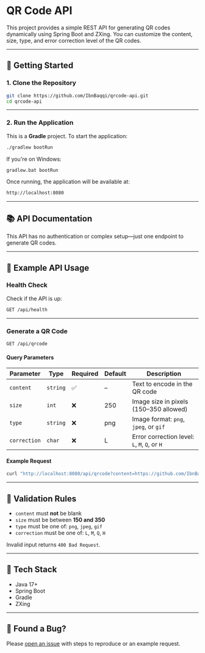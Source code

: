 # QR Code API

This project provides a simple REST API for generating QR codes dynamically using Spring Boot and ZXing. You can customize the content, size, type, and error correction level of the QR codes.

---

## 🚀 Getting Started

### 1. Clone the Repository

```bash
git clone https://github.com/IbnBaqqi/qrcode-api.git
cd qrcode-api
```

---

### 2. Run the Application

This is a **Gradle** project. To start the application:

```bash
./gradlew bootRun
```

If you're on Windows:

```bash
gradlew.bat bootRun
```

Once running, the application will be available at:

```bash
http://localhost:8080
```

---

## 📚 API Documentation

This API has no authentication or complex setup—just one endpoint to generate QR codes.

---

## 🧪 Example API Usage

### Health Check

Check if the API is up:

```bash
GET /api/health
```

---

### Generate a QR Code

```bash
GET /api/qrcode
```

#### Query Parameters

| Parameter    | Type     | Required | Default | Description |
|--------------|----------|----------|---------|-------------|
| `content`    | `string` | ✅       | –       | Text to encode in the QR code |
| `size`       | `int`    | ❌       | 250     | Image size in pixels (150–350 allowed) |
| `type`       | `string` | ❌       | png     | Image format: `png`, `jpeg`, or `gif` |
| `correction` | `char`   | ❌       | L       | Error correction level: `L`, `M`, `Q`, or `H` |

#### Example Request

```bash
curl "http://localhost:8080/api/qrcode?content=https://github.com/IbnBaqqi&size=300&type=png&correction=H" --output qrcode.png
```

---

## 🛑 Validation Rules

- `content` must **not** be blank
- `size` must be between **150 and 350**
- `type` must be one of: `png`, `jpeg`, `gif`
- `correction` must be one of: `L`, `M`, `Q`, `H`

Invalid input returns `400 Bad Request`.

---

## 🔧 Tech Stack

- Java 17+
- Spring Boot
- Gradle
- ZXing

---

## 🐛 Found a Bug?

Please [open an issue](https://github.com/IbnBaqqi/qrcode-api/issues) with steps to reproduce or an example request.
